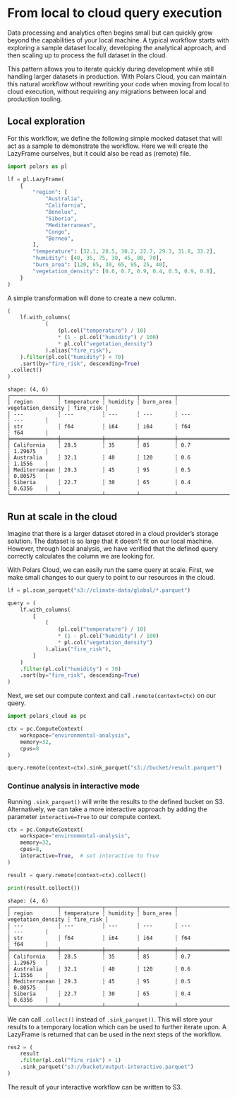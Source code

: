 # From local to cloud query execution

Data processing and analytics often begins small but can quickly grow beyond the capabilities of
your local machine. A typical workflow starts with exploring a sample dataset locally, developing
the analytical approach, and then scaling up to process the full dataset in the cloud.

This pattern allows you to iterate quickly during development while still handling larger datasets
in production. With Polars Cloud, you can maintain this natural workflow without rewriting your code
when moving from local to cloud execution, without requiring any migrations between local and
production tooling.

## Local exploration

For this workflow, we define the following simple mocked dataset that will act as a sample to
demonstrate the workflow. Here we will create the LazyFrame ourselves, but it could also be read as
(remote) file.

```python
import polars as pl

lf = pl.LazyFrame(
    {
        "region": [
            "Australia",
            "California",
            "Benelux",
            "Siberia",
            "Mediterranean",
            "Congo",
            "Borneo",
        ],
        "temperature": [32.1, 28.5, 30.2, 22.7, 29.3, 31.8, 33.2],
        "humidity": [40, 35, 75, 30, 45, 80, 70],
        "burn_area": [120, 85, 30, 65, 95, 25, 40],
        "vegetation_density": [0.6, 0.7, 0.9, 0.4, 0.5, 0.9, 0.8],
    }
)
```

A simple transformation will done to create a new column.

```python
(
    lf.with_columns(
            (
                (pl.col("temperature") / 10)
                * (1 - pl.col("humidity") / 100)
                * pl.col("vegetation_density")
            ).alias("fire_risk"),
    ).filter(pl.col("humidity") < 70)
    .sort(by="fire_risk", descending=True)
 .collect()
)
```

```text
shape: (4, 6)
┌───────────────┬─────────────┬──────────┬───────────┬────────────────────┬───────────┐
│ region        ┆ temperature ┆ humidity ┆ burn_area ┆ vegetation_density ┆ fire_risk │
│ ---           ┆ ---         ┆ ---      ┆ ---       ┆ ---                ┆ ---       │
│ str           ┆ f64         ┆ i64      ┆ i64       ┆ f64                ┆ f64       │
╞═══════════════╪═════════════╪══════════╪═══════════╪════════════════════╪═══════════╡
│ California    ┆ 28.5        ┆ 35       ┆ 85        ┆ 0.7                ┆ 1.29675   │
│ Australia     ┆ 32.1        ┆ 40       ┆ 120       ┆ 0.6                ┆ 1.1556    │
│ Mediterranean ┆ 29.3        ┆ 45       ┆ 95        ┆ 0.5                ┆ 0.80575   │
│ Siberia       ┆ 22.7        ┆ 30       ┆ 65        ┆ 0.4                ┆ 0.6356    │
└───────────────┴─────────────┴──────────┴───────────┴────────────────────┴───────────┘
```

## Run at scale in the cloud

Imagine that there is a larger dataset stored in a cloud provider’s storage solution. The dataset is
so large that it doesn’t fit on our local machine. However, through local analysis, we have verified
that the defined query correctly calculates the column we are looking for.

With Polars Cloud, we can easily run the same query at scale. First, we make small changes to our
query to point to our resources in the cloud.

```python
lf = pl.scan_parquet("s3://climate-data/global/*.parquet")

query = (
    lf.with_columns(
        [
            (
                (pl.col("temperature") / 10)
                * (1 - pl.col("humidity") / 100)
                * pl.col("vegetation_density")
            ).alias("fire_risk"),
        ]
    )
    .filter(pl.col("humidity") < 70)
    .sort(by="fire_risk", descending=True)
)
```

Next, we set our compute context and call `.remote(context=ctx)` on our query.

```python
import polars_cloud as pc

ctx = pc.ComputeContext(
    workspace="environmental-analysis",
    memory=32,
    cpus=8
)

query.remote(context=ctx).sink_parquet("s3://bucket/result.parquet")
```

### Continue analysis in interactive mode

Running `.sink_parquet()` will write the results to the defined bucket on S3. Alternatively, we can
take a more interactive approach by adding the parameter `interactive=True` to our compute context.

```python
ctx = pc.ComputeContext(
    workspace="environmental-analysis",
    memory=32,
    cpus=8,
    interactive=True,  # set interactive to True
)

result = query.remote(context=ctx).collect()

print(result.collect())
```

```text
shape: (4, 6)
┌───────────────┬─────────────┬──────────┬───────────┬────────────────────┬───────────┐
│ region        ┆ temperature ┆ humidity ┆ burn_area ┆ vegetation_density ┆ fire_risk │
│ ---           ┆ ---         ┆ ---      ┆ ---       ┆ ---                ┆ ---       │
│ str           ┆ f64         ┆ i64      ┆ i64       ┆ f64                ┆ f64       │
╞═══════════════╪═════════════╪══════════╪═══════════╪════════════════════╪═══════════╡
│ California    ┆ 28.5        ┆ 35       ┆ 85        ┆ 0.7                ┆ 1.29675   │
│ Australia     ┆ 32.1        ┆ 40       ┆ 120       ┆ 0.6                ┆ 1.1556    │
│ Mediterranean ┆ 29.3        ┆ 45       ┆ 95        ┆ 0.5                ┆ 0.80575   │
│ Siberia       ┆ 22.7        ┆ 30       ┆ 65        ┆ 0.4                ┆ 0.6356    │
└───────────────┴─────────────┴──────────┴───────────┴────────────────────┴───────────┘
```

We can call `.collect()` instead of `.sink_parquet()`. This will store your results to a temporary
location which can be used to further iterate upon. A LazyFrame is returned that can be used in the
next steps of the workflow.

```python
res2 = (
    result
    .filter(pl.col("fire_risk") > 1)
    .sink_parquet("s3://bucket/output-interactive.parquet")
)
```

The result of your interactive workflow can be written to S3.

